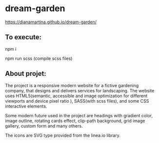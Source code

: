 # dream-garden

https://dianamartina.github.io/dream-garden/

## To execute:

npm i

npm run scss (compile scss files)

## About projet:

The project is a responsive modern website for a fictive gardening company, that designs and delivers services for landscaping. The website uses HTML5(semantic, accessible and image optimization for different viewports and device pixel ratio ), SASS(with scss files), and some CSS interactive elements.

Some modern future used in the project are headings with gradient color, image outline, rotating cards effect, clip-path background, grid image gallery, custom form and many others.

The icons are SVG type provided from the linea.io library.
